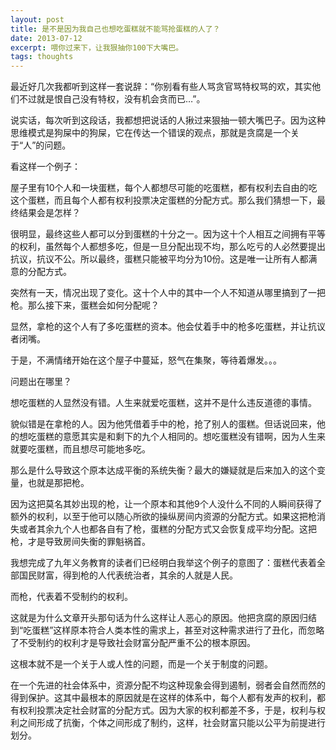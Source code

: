 ```yaml
---
layout: post
title: 是不是因为我自己也想吃蛋糕就不能骂抢蛋糕的人了？
date: 2013-07-12
excerpt: 喂你过来下，让我狠抽你100下大嘴巴。
tags: thoughts
---
```

最近好几次我都听到这样一套说辞：“你别看有些人骂贪官骂特权骂的欢，其实他们不过就是恨自己没有特权，没有机会贪而已…”。

说实话，每次听到这段话，我都想把说话的人揪过来狠抽一顿大嘴巴子。因为这种思维模式是狗屎中的狗屎，它在传达一个错误的观点，那就是贪腐是一个关于“人”的问题。

看这样一个例子：

屋子里有10个人和一块蛋糕，每个人都想尽可能的吃蛋糕，都有权利去自由的吃这个蛋糕，而且每个人都有权利投票决定蛋糕的分配方式。那么我们猜想一下，最终结果会是怎样？

很明显，最终这些人都可以分到蛋糕的十分之一。因为这十个人相互之间拥有平等的权利，虽然每个人都想多吃，但是一旦分配出现不均，那么吃亏的人必然要提出抗议，抗议不公。所以最终，蛋糕只能被平均分为10份。这是唯一让所有人都满意的分配方式。

突然有一天，情况出现了变化。这十个人中的其中一个人不知道从哪里搞到了一把枪。那么接下来，蛋糕会如何分配呢？

显然，拿枪的这个人有了多吃蛋糕的资本。他会仗着手中的枪多吃蛋糕，并让抗议者闭嘴。

于是，不满情绪开始在这个屋子中蔓延，怒气在集聚，等待着爆发。。。

问题出在哪里？

想吃蛋糕的人显然没有错。人生来就爱吃蛋糕，这并不是什么违反道德的事情。

貌似错是在拿枪的人。因为他凭借着手中的枪，抢了别人的蛋糕。但话说回来，他的想吃蛋糕的意愿其实是和剩下的九个人相同的。想吃蛋糕没有错啊，因为人生来就要吃蛋糕，而且想尽可能地多吃。

那么是什么导致这个原本达成平衡的系统失衡？最大的嫌疑就是后来加入的这个变量，也就是那把枪。

因为这把莫名其妙出现的枪，让一个原本和其他9个人没什么不同的人瞬间获得了额外的权利，以至于他可以随心所欲的操纵房间内资源的分配方式。如果这把枪消失或者其余九个人也都各自有了枪，蛋糕的分配方式又会恢复成平均分配。这把枪，才是导致房间失衡的罪魁祸首。

我想完成了九年义务教育的读者们已经明白我举这个例子的意图了：蛋糕代表着全部国民财富，得到枪的人代表统治者，其余的人就是人民。

而枪，代表着不受制约的权利。

这就是为什么文章开头那句话为什么这样让人恶心的原因。他把贪腐的原因归结到“吃蛋糕”这样原本符合人类本性的需求上，甚至对这种需求进行了丑化，而忽略了不受制约的权利才是导致社会财富分配严重不公的根本原因。

这根本就不是一个关于人或人性的问题，而是一个关于制度的问题。

在一个先进的社会体系中，资源分配不均这种现象会得到遏制，弱者会自然而然的得到保护。这其中最根本的原因就是在这样的体系中，每个人都有发声的权利，都有权利投票决定社会财富的分配方式。因为大家的权利都差不多，于是，权利与权利之间形成了抗衡，个体之间形成了制约，这样，社会财富只能以公平为前提进行划分。
























